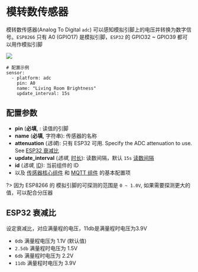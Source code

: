 # 模转数传感器

模转数传感器(Analog To Digital `adc`) 可以感知模拟引脚上的电压并转换为数字信号。`ESP8266` 只有 A0 (GPIO17) 是模拟引脚，`ESP32` 的
GPIO32 ~ GPIO39 都可以用作模拟引脚

![](https://ws1.sinaimg.cn/large/007fN5Xegy1fxenagq1nlj30mw03ewef.jpg)



```
# 配置示例
sensor:
  - platform: adc
    pin: A0
    name: "Living Room Brightness"
    update_interval: 15s
```

## 配置参数

- **pin** (**必填**, : 读值的引脚
- **name** (**必填**, 字符串): 传感器的名称
- **attenuation** (*选填*): 只有 ESP32 可用. Specify the ADC attenuation to use. See [ESP32 衰减比](#ESP32_衰减比)
- **update_interval** (*选填*, [时长](mqtt/guides/configuration-types#时长)): 读数间隔，默认 `15s` [读数间隔](mqtt/components/sensor/#读数间隔)
- **id** (*选填*, [ID](mqtt/guides/configuration-types#id)): 当前组件的 ID
- 以及 [传感器核心组件](mqtt/components/sensor/#基本配置) 和 [MQTT 组件](mqtt/components/mqtt#MQTT-组件基本配置项) 的基本配置项

?> 因为 ESP8266 的 模拟引脚的可探测的范围是  `0 ~ 1.0V`, 如果需要探测更大的值，可以配合分压器


## ESP32 衰减比

设定衰减比，对应满量程的电压，11db是满量程时电压为3.9V

- `0db` 满量程电压为 1.1V (默认值)
- `2.5db` 满量程时电压为 1.5V
- `6db` 满量程时电压为 2.2V
- `11db` 满量程时电压为 3.9V

